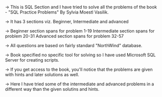 -> This is SQL Section and I have tried to solve all the problems of the book - 
   "SQL Practice Problems" By Sylvia Moestl Vasilik.

-> It has 3 sections viz. Beginner, Intermediate and advanced

-> Beginner section spans for problem 1-19
   Intermediate section spans for problem 20-31
   Advanced section spans for problem 32-57

-> All questions are based on fairly standard "NorthWind" database.

-> Book specified no specific tool for solving so I have used Microsoft 
   SQL Server for creating scripts.

-> If you get access to the book, you'll notice that the problems are given 
   with hints and later solutions as well.

-> Here I have tried some of the intermediate and advanced problems in a
   different way than the given solutins and hints.
 
